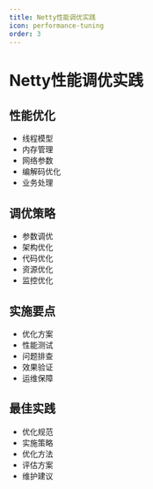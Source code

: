 ```yaml
---
title: Netty性能调优实践
icon: performance-tuning
order: 3
---
```


# Netty性能调优实践

## 性能优化
- 线程模型
- 内存管理
- 网络参数
- 编解码优化
- 业务处理

## 调优策略
- 参数调优
- 架构优化
- 代码优化
- 资源优化
- 监控优化

## 实施要点
- 优化方案
- 性能测试
- 问题排查
- 效果验证
- 运维保障

## 最佳实践
- 优化规范
- 实施策略
- 优化方法
- 评估方案
- 维护建议
